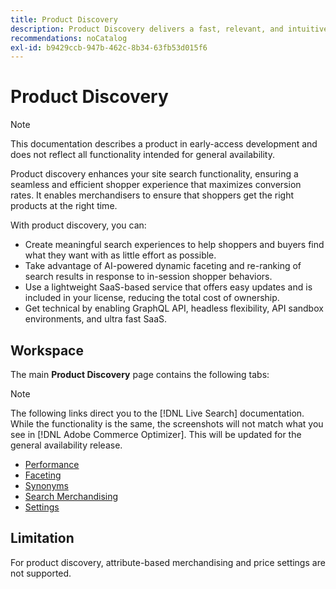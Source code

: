 ```yaml
---
title: Product Discovery
description: Product Discovery delivers a fast, relevant, and intuitive search experience.
recommendations: noCatalog
exl-id: b9429ccb-947b-462c-8b34-63fb53d015f6
---
```

# Product Discovery

>[!NOTE]
>
>This documentation describes a product in early-access development and does not reflect all functionality intended for general availability.

Product discovery enhances your site search functionality, ensuring a seamless and efficient shopper experience that maximizes conversion rates. It enables merchandisers to ensure that shoppers get the right products at the right time. 

With product discovery, you can:

- Create meaningful search experiences to help shoppers and buyers find what they want with as little effort as possible.
- Take advantage of AI-powered dynamic faceting and re-ranking of search results in response to in-session shopper behaviors.
- Use a lightweight SaaS-based service that offers easy updates and is included in your license, reducing the total cost of ownership.
- Get technical by enabling GraphQL API, headless flexibility, API sandbox environments, and ultra fast SaaS.

## Workspace

The main **Product Discovery** page contains the following tabs:

>[!NOTE]
>
>The following links direct you to the [!DNL Live Search] documentation. While the functionality is the same, the screenshots will not match what you see in [!DNL Adobe Commerce Optimizer]. This will be updated for the general availability release.

- [Performance](../../live-search/performance.md)
- [Faceting](../../live-search/facets.md)
- [Synonyms](../../live-search/synonyms.md)
- [Search Merchandising](../../live-search/rules.md)
- [Settings](../../live-search/settings.md)

## Limitation

For product discovery, attribute-based merchandising and price settings are not supported.
